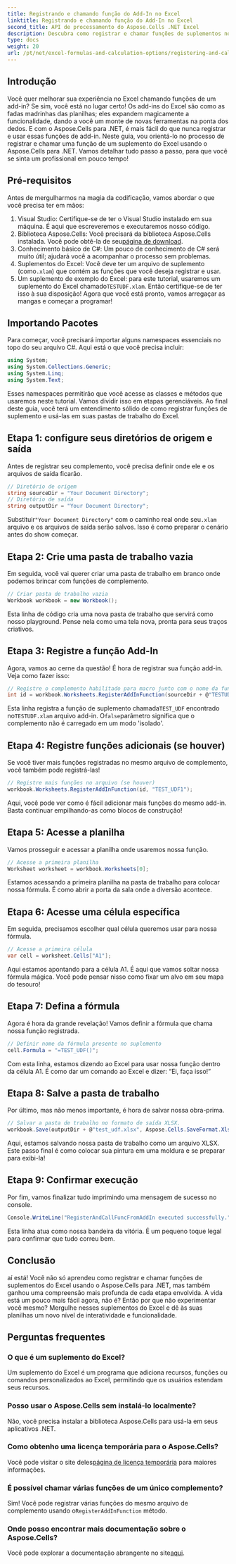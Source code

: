 ```yaml
---
title: Registrando e chamando função do Add-In no Excel
linktitle: Registrando e chamando função do Add-In no Excel
second_title: API de processamento do Aspose.Cells .NET Excel
description: Descubra como registrar e chamar funções de suplementos no Excel usando o Aspose.Cells para .NET com nosso tutorial passo a passo fácil.
type: docs
weight: 20
url: /pt/net/excel-formulas-and-calculation-options/registering-and-calling-function-from-add-in/
---
```

## Introdução
Você quer melhorar sua experiência no Excel chamando funções de um add-in? Se sim, você está no lugar certo! Os add-ins do Excel são como as fadas madrinhas das planilhas; eles expandem magicamente a funcionalidade, dando a você um monte de novas ferramentas na ponta dos dedos. E com o Aspose.Cells para .NET, é mais fácil do que nunca registrar e usar essas funções de add-in. 
Neste guia, vou orientá-lo no processo de registrar e chamar uma função de um suplemento do Excel usando o Aspose.Cells para .NET. Vamos detalhar tudo passo a passo, para que você se sinta um profissional em pouco tempo!
## Pré-requisitos
Antes de mergulharmos na magia da codificação, vamos abordar o que você precisa ter em mãos:
1. Visual Studio: Certifique-se de ter o Visual Studio instalado em sua máquina. É aqui que escreveremos e executaremos nosso código.
2.  Biblioteca Aspose.Cells: Você precisará da biblioteca Aspose.Cells instalada. Você pode obtê-la de seu[página de download](https://releases.aspose.com/cells/net/).
3. Conhecimento básico de C#: Um pouco de conhecimento de C# será muito útil; ajudará você a acompanhar o processo sem problemas.
4.  Suplementos do Excel: Você deve ter um arquivo de suplemento (como`.xlam`) que contém as funções que você deseja registrar e usar.
5.  Um suplemento de exemplo do Excel: para este tutorial, usaremos um suplemento do Excel chamado`TESTUDF.xlam`. Então certifique-se de ter isso à sua disposição!
Agora que você está pronto, vamos arregaçar as mangas e começar a programar!
## Importando Pacotes
Para começar, você precisará importar alguns namespaces essenciais no topo do seu arquivo C#. Aqui está o que você precisa incluir:
```csharp
using System;
using System.Collections.Generic;
using System.Linq;
using System.Text;
```
Esses namespaces permitirão que você acesse as classes e métodos que usaremos neste tutorial.
Vamos dividir isso em etapas gerenciáveis. Ao final deste guia, você terá um entendimento sólido de como registrar funções de suplemento e usá-las em suas pastas de trabalho do Excel.
## Etapa 1: configure seus diretórios de origem e saída
Antes de registrar seu complemento, você precisa definir onde ele e os arquivos de saída ficarão.
```csharp
// Diretório de origem
string sourceDir = "Your Document Directory";
// Diretório de saída
string outputDir = "Your Document Directory";
```
 Substituir`"Your Document Directory"` com o caminho real onde seu`.xlam` arquivo e os arquivos de saída serão salvos. Isso é como preparar o cenário antes do show começar.
## Etapa 2: Crie uma pasta de trabalho vazia
Em seguida, você vai querer criar uma pasta de trabalho em branco onde podemos brincar com funções de complemento.
```csharp
// Criar pasta de trabalho vazia
Workbook workbook = new Workbook();
```
Esta linha de código cria uma nova pasta de trabalho que servirá como nosso playground. Pense nela como uma tela nova, pronta para seus traços criativos.
## Etapa 3: Registre a função Add-In
Agora, vamos ao cerne da questão! É hora de registrar sua função add-in. Veja como fazer isso:
```csharp
// Registre o complemento habilitado para macro junto com o nome da função
int id = workbook.Worksheets.RegisterAddInFunction(sourceDir + @"TESTUDF.xlam", "TEST_UDF", false);
```
 Esta linha registra a função de suplemento chamada`TEST_UDF` encontrado no`TESTUDF.xlam` arquivo add-in. O`false`parâmetro significa que o complemento não é carregado em um modo 'isolado'. 
## Etapa 4: Registre funções adicionais (se houver)
Se você tiver mais funções registradas no mesmo arquivo de complemento, você também pode registrá-las!
```csharp
// Registre mais funções no arquivo (se houver)
workbook.Worksheets.RegisterAddInFunction(id, "TEST_UDF1");
```
Aqui, você pode ver como é fácil adicionar mais funções do mesmo add-in. Basta continuar empilhando-as como blocos de construção!
## Etapa 5: Acesse a planilha
Vamos prosseguir e acessar a planilha onde usaremos nossa função. 
```csharp
// Acesse a primeira planilha
Worksheet worksheet = workbook.Worksheets[0];
```
Estamos acessando a primeira planilha na pasta de trabalho para colocar nossa fórmula. É como abrir a porta da sala onde a diversão acontece.
## Etapa 6: Acesse uma célula específica
Em seguida, precisamos escolher qual célula queremos usar para nossa fórmula. 
```csharp
// Acesse a primeira célula
var cell = worksheet.Cells["A1"];
```
Aqui estamos apontando para a célula A1. É aqui que vamos soltar nossa fórmula mágica. Você pode pensar nisso como fixar um alvo em seu mapa do tesouro!
## Etapa 7: Defina a fórmula
Agora é hora da grande revelação! Vamos definir a fórmula que chama nossa função registrada.
```csharp
// Definir nome da fórmula presente no suplemento
cell.Formula = "=TEST_UDF()";
```
Com esta linha, estamos dizendo ao Excel para usar nossa função dentro da célula A1. É como dar um comando ao Excel e dizer: “Ei, faça isso!”
## Etapa 8: Salve a pasta de trabalho
Por último, mas não menos importante, é hora de salvar nossa obra-prima.
```csharp
// Salvar a pasta de trabalho no formato de saída XLSX.
workbook.Save(outputDir + @"test_udf.xlsx", Aspose.Cells.SaveFormat.Xlsx);
```
Aqui, estamos salvando nossa pasta de trabalho como um arquivo XLSX. Este passo final é como colocar sua pintura em uma moldura e se preparar para exibi-la!
## Etapa 9: Confirmar execução
Por fim, vamos finalizar tudo imprimindo uma mensagem de sucesso no console.
```csharp
Console.WriteLine("RegisterAndCallFuncFromAddIn executed successfully.");
```
Esta linha atua como nossa bandeira da vitória. É um pequeno toque legal para confirmar que tudo correu bem.
## Conclusão 
aí está! Você não só aprendeu como registrar e chamar funções de suplementos do Excel usando o Aspose.Cells para .NET, mas também ganhou uma compreensão mais profunda de cada etapa envolvida. A vida está um pouco mais fácil agora, não é? Então por que não experimentar você mesmo? Mergulhe nesses suplementos do Excel e dê às suas planilhas um novo nível de interatividade e funcionalidade.
## Perguntas frequentes
### O que é um suplemento do Excel?  
Um suplemento do Excel é um programa que adiciona recursos, funções ou comandos personalizados ao Excel, permitindo que os usuários estendam seus recursos.
### Posso usar o Aspose.Cells sem instalá-lo localmente?  
Não, você precisa instalar a biblioteca Aspose.Cells para usá-la em seus aplicativos .NET.
### Como obtenho uma licença temporária para o Aspose.Cells?  
 Você pode visitar o site deles[página de licença temporária](https://purchase.aspose.com/temporary-license/) para maiores informações.
### É possível chamar várias funções de um único complemento?  
 Sim! Você pode registrar várias funções do mesmo arquivo de complemento usando o`RegisterAddInFunction` método.
### Onde posso encontrar mais documentação sobre o Aspose.Cells?  
 Você pode explorar a documentação abrangente no site[aqui](https://reference.aspose.com/cells/net/).
